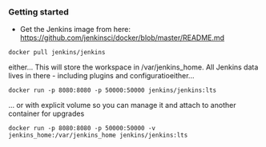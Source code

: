 
### Getting started

* Get the Jenkins image from here: https://github.com/jenkinsci/docker/blob/master/README.md

```
docker pull jenkins/jenkins
```

either... This will store the workspace in /var/jenkins_home. All Jenkins data lives in there - including plugins and configuratioeither... 

```
docker run -p 8080:8080 -p 50000:50000 jenkins/jenkins:lts
```

... or with explicit volume so you can manage it and attach to another container for upgrades

```
docker run -p 8080:8080 -p 50000:50000 -v jenkins_home:/var/jenkins_home jenkins/jenkins:lts


```
